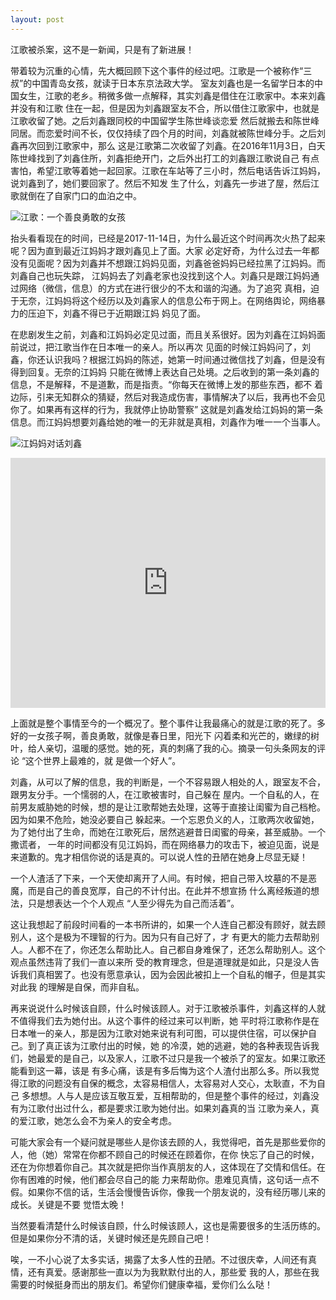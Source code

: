 ```yaml
---
layout: post
---
```


江歌被杀案，这不是一新闻，只是有了新进展！

带着较为沉重的心情，先大概回顾下这个事件的经过吧。江歌是一个被称作“三叔”的中国青岛女孩，就读于日本东京法政大学。
室友刘鑫也是一名留学日本的中国女生，江歌的老乡。稍微多做一点解释，其实刘鑫是借住在江歌家中。本来刘鑫并没有和江歌
住在一起，但是因为刘鑫跟室友不合，所以借住江歌家中，也就是江歌收留了她。之后刘鑫跟同校的中国留学生陈世峰谈恋爱
然后就搬去和陈世峰同居。而恋爱时间不长，仅仅持续了四个月的时间，刘鑫就被陈世峰分手。之后刘鑫再次回到江歌家中，那么
这是江歌第二次收留了刘鑫。在2016年11月3日，白天陈世峰找到了刘鑫住所，刘鑫拒绝开门，之后外出打工的刘鑫跟江歌说自己
有点害怕，希望江歌等着她一起回家。江歌在车站等了三小时，然后电话告诉江妈妈，说刘鑫到了，她们要回家了。然后不知发
生了什么，刘鑫先一步进了屋，然后江歌就倒在了自家门口的血泊之中。

![江歌：一个善良勇敢的女孩](http://liuxue.kantsuu.com/UploadFiles/201708/20170816062914283.jpg?imageView&thumbnail=550x0 "江歌：一个善良勇敢的女孩")

抬头看看现在的时间，已经是2017-11-14日，为什么最近这个时间再次火热了起来呢？因为直到最近江妈妈才跟刘鑫见上了面。大家
必定好奇，为什么过去一年都没有见面呢？因为刘鑫并不想跟江妈妈见面，刘鑫爸爸妈妈已经拉黑了江妈妈。而刘鑫自己也玩失踪，
江妈妈去了刘鑫老家也没找到这个人。刘鑫只是跟江妈妈通过网络（微信，信息）的方式在进行很少的不太和谐的沟通。为了追究
真相，迫于无奈，江妈妈将这个经历以及刘鑫家人的信息公布于网上。在网络舆论，网络暴力的压迫下，刘鑫不得已于近期跟江妈
妈见了面。

在悲剧发生之前，刘鑫和江妈妈必定见过面，而且关系很好。因为刘鑫在江妈妈面前说过，把江歌当作在日本唯一的亲人。所以再次
见面的时候江妈妈问了，刘鑫，你还认识我吗？根据江妈妈的陈述，她第一时间通过微信找了刘鑫，但是没有得到回复。无奈的江妈妈
只能在微博上表达自己处境。之后收到的第一条刘鑫的信息，不是解释，不是道歉，而是指责。“你每天在微博上发的那些东西，都不
着边际，引来无知群众的猜疑，然后对我造成伤害，事情解决了以后，我再也不会见你了。如果再有这样的行为，我就停止协助警察”
这就是刘鑫发给江妈妈的第一条信息。而江妈妈想要刘鑫给她的唯一的无非就是真相，刘鑫作为唯一一个当事人。

![江妈妈对话刘鑫]()
<iframe height="400" width="100%" src='http://player.youku.com/embed/XMzE1NjUxMTg5Ng==' frameborder="0" allowfullscreen></iframe>

上面就是整个事情至今的一个概况了。整个事件让我最痛心的就是江歌的死了。多好的一女孩子啊，善良勇敢，就像是春日里，阳光下
闪着柔和光芒的，嫩绿的树叶，给人亲切，温暖的感觉。她的死，真的刺痛了我的心。摘录一句头条网友的评论 “这个世界上最难的，就
是做一个好人”。

刘鑫，从可以了解的信息，我的判断是，一个不容易跟人相处的人，跟室友不合，跟男友分手。一个懦弱的人，在江歌被害时，自己躲在
屋内。一个自私的人，在前男友威胁她的时候，想的是让江歌帮她去处理，这等于直接让闺蜜为自己档枪。因为如果不危险，她没必要自己
躲起来。一个忘恩负义的人，江歌两次收留她，为了她付出了生命，而她在江歌死后，居然逃避昔日闺蜜的母亲，甚至威胁。一个撒谎者，
一年的时间都没有见江妈妈，而在网络暴力的攻击下，被迫见面，说是来道歉的。鬼才相信你说的话是真的。可以说人性的丑陋在她身上尽显无疑！

一个人渣活了下来，一个天使却离开了人间。有时候，把自己带入坟墓的不是恶魔，而是自己的善良宽厚，自己的不计付出。在此并不想宣扬
什么离经叛道的想法，只是想表达一个个人观点 “人至少得先为自己而活着”。

这让我想起了前段时间看的一本书所讲的，如果一个人连自己都没有顾好，就去顾别人，这个是极为不理智的行为。因为只有自己好了，才
有更大的能力去帮助别人。人都不在了，你还怎么帮助比人。自己都自身难保了，还怎么帮助别人。这个观点虽然违背了我们一直以来所
受的教育理念，但是道理就是如此，只是没人告诉我们真相罢了。也没有愿意承认，因为会因此被扣上一个自私的帽子，但是其实对此我
的理解是自保，而非自私。

再来说说什么时候该自顾，什么时候该顾人。对于江歌被杀事件，刘鑫这样的人就不值得我们去为她付出。从这个事件的经过来可以判断，她
平时将江歌称作是在日本唯一的亲人，那是因为江歌对她来说有利可图，可以提供住宿，可以保护自己。到了真正该为江歌付出的时候，她
的冷漠，她的逃避，她的各种表现告诉我们，她最爱的是自己，以及家人，江歌不过只是我一个被杀了的室友。如果江歌还能看到这一幕，该是
有多心痛，该是有多后悔为这个人渣付出那么多。所以我觉得江歌的问题没有自保的概念，太容易相信人，太容易对人交心，太耿直，不为自己
多想想。人与人是应该互敬互爱，互相帮助的，但是整个事件的经过，刘鑫没有为江歌付出过什么，都是要求江歌为她付出。如果刘鑫真的当
江歌为亲人，真的爱江歌，她怎么会不为亲人的安全考虑。

可能大家会有一个疑问就是哪些人是你该去顾的人，我觉得吧，首先是那些爱你的人，他（她）常常在你都不顾自己的时候还在顾着你，在你
快忘了自己的时候，还在为你想着你自己。其次就是把你当作真朋友的人，这体现在了交情和信任。在你有困难的时候，他们都会尽自己的能
力来帮助你。患难见真情，这句话一点不假。如果你不信的话，生活会慢慢告诉你，像我一个朋友说的，没有经历哪儿来的成长。关键是不要
觉悟太晚！

当然要看清楚什么时候该自顾，什么时候该顾人，这也是需要很多的生活历练的。但是如果你分不清的话，关键时候还是先顾自己吧！

唉，一不小心说了太多实话，揭露了太多人性的丑陋。不过很庆幸，人间还有真情，还有真爱。感谢那些一直以为为我默默付出的人，那些爱
我的人，那些在我需要的时候挺身而出的朋友们。希望你们健康幸福，爱你们么么哒！

